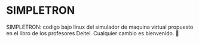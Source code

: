 SIMPLETRON
==========

SIMPLETRON: codigo bajo linux del simulador de maquina virtual propuesto en el libro de los profesores Deitel.
Cualquier cambio es bienvenido. :punch:
